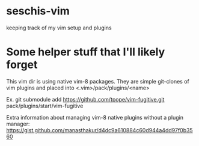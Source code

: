 # seschis-vim

keeping track of my vim setup and plugins

# Some helper stuff that I'll likely forget
This vim dir is using native vim-8 packages. They are simple git-clones of vim
plugins and placed into \<.vim\>/pack/plugins/\<name\>

Ex.
    git submodule add https://github.com/tpope/vim-fugitive.git pack/plugins/start/vim-fugitive

Extra information about managing vim-8 native plugins without a plugin manager:
https://gist.github.com/manasthakur/d4dc9a610884c60d944a4dd97f0b3560
